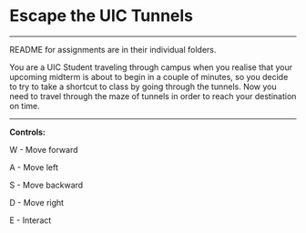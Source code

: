 # Escape the UIC Tunnels

---

README for assignments are in their individual folders. 

You are a UIC Student traveling through campus when you realise that your upcoming midterm is about to begin in a couple of minutes, so you decide to try to take a shortcut to class by going through the tunnels. Now you need to travel through the maze of tunnels in order to reach your destination on time. 

---

**Controls:**

W - Move forward

A - Move left

S - Move backward

D - Move right 

E - Interact   
